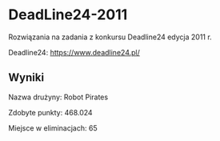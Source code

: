 # DeadLine24-2011
Rozwiązania na zadania z konkursu Deadline24 edycja 2011 r.

Deadline24: https://www.deadline24.pl/ 

## Wyniki

Nazwa drużyny: Robot Pirates

Zdobyte punkty: 468.024

Miejsce w eliminacjach: 65
